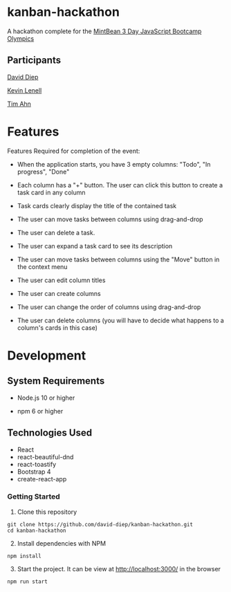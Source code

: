 kanban-hackathon
=======

A hackathon complete for the [MintBean 3 Day JavaScript Bootcamp Olympics](https://sites.google.com/mintbean.io/javascriptbootcampolympics/home)

Participants
------
[David Diep](https://github.com/david-diep)

[Kevin Lenell](https://github.com/krlenell)

[Tim Ahn](https://github.com/tim-ahn)

Features
=======
Features Required for completion of the event:

- When the application starts, you have 3 empty columns: "Todo", "In progress", "Done"

- Each column has a "+" button. The user can click this button to create a task card in any column

- Task cards clearly display the title of the contained task

- The user can move tasks between columns using drag-and-drop

- The user can delete a task.

- The user can expand a task card to see its description

- The user can move tasks between columns using the "Move" button in the context menu

- The user can edit column titles

- The user can create columns

- The user can change the order of columns using drag-and-drop

- The user can delete columns (you will have to decide what happens to a column's cards in this case)


Development
======

System Requirements
------

- Node.js 10 or higher

- npm 6 or higher

Technologies Used
------
- React
- react-beautiful-dnd
- react-toastify
- Bootstrap 4
- create-react-app

### Getting Started


1. Clone this repository

```shell
git clone https://github.com/david-diep/kanban-hackathon.git
cd kanban-hackathon
```
2. Install dependencies with NPM

```shell
npm install
```

3. Start the project.  It can be view at [http://localhost:3000/](http://localhost:3000/) in the browser

```shell
npm run start
```
